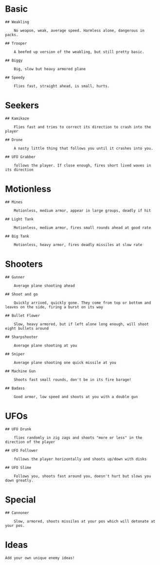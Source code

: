 # Basic

	## Weakling

		No weapon, weak, average speed. Harmless alone, dangerous in packs.

	## Trooper
	
		A beefed up version of the weakling, but still pretty basic.
	
	## Biggy

		Big, slow but heavy armored plane

	## Speedy

		Flies fast, straight ahead, is small, hurts.

# Seekers

	## Kamikaze

		Flies fast and tries to correct its direction to crash into the player

	## Drone

		A nasty little thing that follows you until it crashes into you.

	## UFO Grabber

		follows the player. If close enough, fires short lived waves in its direction
		
# Motionless

	## Mines

		Motionless, medium armor, appear in large groups, deadly if hit

	## Light Tank

		Motionless, medium armor, fires small rounds ahead at good rate

	## Big Tank

		Motionless, heavy armor, fires deadly missiles at slow rate

# Shooters
		
	## Gunner
	
		Average plane shooting ahead
		
	## Shoot and go

		Quickly arrived, quickly gone. They come from top or bottom and leaves on the side, firing a burst on its way

	## Bullet Flower

		Slow, heavy armored, but if left alone long enough, will shoot eight bullets around
	
	## Sharpshooter

		Average plane shooting at you

	## Sniper

		Average plane shooting one quick missile at you
		
	## Machine Gun

		Shoots fast small rounds, don't be in its fire barage!

	## Badass

		Good armor, low speed and shoots at you with a double gun

# UFOs
	
	## UFO Drunk

		flies randomly in zig zags and shoots "more or less" in the direction of the player

	## UFO Follower

		follows the player horizontally and shoots up/down with disks

	## UFO Slime

		Follows you, shoots fast around you, doesn't hurt but slows you down greatly.

# Special

	## Cannoner

		Slow, armored, shoots missiles at your pos which will detonate at your pos.

# Ideas

	Add your own unique enemy ideas!